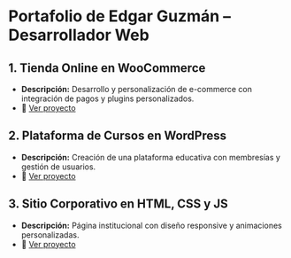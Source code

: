 # Portafolio de Edgar Guzmán – Desarrollador Web

## 1. Tienda Online en WooCommerce
- **Descripción:** Desarrollo y personalización de e-commerce con integración de pagos y plugins personalizados.  
- 🔗 [Ver proyecto](https://ejemplo.com)  

## 2. Plataforma de Cursos en WordPress
- **Descripción:** Creación de una plataforma educativa con membresías y gestión de usuarios.  
- 🔗 [Ver proyecto](https://ejemplo.com)  

## 3. Sitio Corporativo en HTML, CSS y JS  
- **Descripción:** Página institucional con diseño responsive y animaciones personalizadas.  
- 🔗 [Ver proyecto](https://ejemplo.com)  
